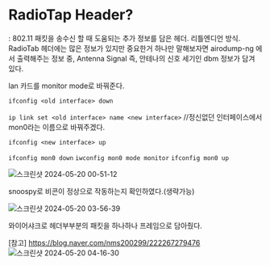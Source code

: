 # RadioTap Header? 
: 802.11 패킷을 송수신 할 때 도움되는 추가 정보를 담은 헤더. 리틀엔디언 방식. RadioTab 헤더에는 많은 정보가 있지만 중요한거 하나만 말해보자면 airodump-ng 에서 출력해주는 정보 중, Antenna Signal 즉, 안테나의 신호 세기인 dbm 정보가 담겨 있다.

lan 카드를 monitor mode로 바꿔준다.

`ifconfig <old interface> down`

`ip link set <old interface> name <new interface>` //정신없던 인터페이스에서 mon0라는 이름으로 바꿔주겠다.

`ifconfig <new interface> up`

`ifconfig mon0 down`
`iwconfig mon0 mode monitor`
`ifconfig mon0 up`

![스크린샷 2024-05-20 00-51-12](https://github.com/Kimyeonjin1230/deauth_attack/assets/114148238/88bd056d-9ae4-4c44-b9ba-46ff80d9261f)

snoospy로 비콘이 정상으로 작동하는지 확인하였다.(생략가능)

![스크린샷 2024-05-20 03-56-39](https://github.com/Kimyeonjin1230/deauth_attack/assets/114148238/1f15bbd5-07eb-4ce0-82b8-1bee1bdfb5f4)

와이어샤크로 헤더부부분의 패킷을 하나하나 프레임으로 담아줬다.

[참고] https://blog.naver.com/nms200299/222267279476
![스크린샷 2024-05-20 04-16-30](https://github.com/Kimyeonjin1230/deauth_attack/assets/114148238/a241fe6f-4e57-4b35-b167-f8039c01a4e5)
